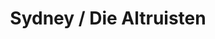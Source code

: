---
title: Sydney / Die Altruisten
file_path: https://dl.dropboxusercontent.com/s/kqif28hjwuemgyt/01_sydney-diealtruisten-monolog.mp3?dl=0
---